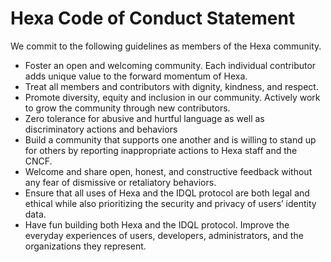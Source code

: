 # Hexa Code of Conduct Statement

We commit to the following guidelines as members of the Hexa community.

- Foster an open and welcoming community. Each individual contributor adds unique value to the forward momentum of Hexa.
- Treat all members and contributors with dignity, kindness, and respect.
- Promote diversity, equity and inclusion in our community. Actively work to grow the community through new contributors.
- Zero tolerance for abusive and hurtful language as well as discriminatory actions and behaviors
- Build a community that supports one another and is willing to stand up for others by reporting inappropriate actions
  to Hexa staff and the CNCF.
- Welcome and share open, honest, and constructive feedback without any fear of dismissive or retaliatory behaviors.
- Ensure that all uses of Hexa and the IDQL protocol are both legal and ethical while also prioritizing the security and
  privacy of users’ identity data.
- Have fun building both Hexa and the IDQL protocol. Improve the everyday experiences of users, developers,
  administrators, and the organizations they represent.
